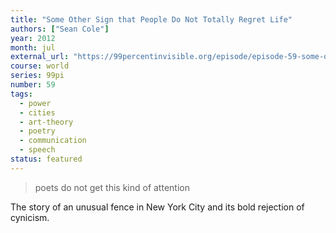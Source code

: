 ```yaml
---
title: "Some Other Sign that People Do Not Totally Regret Life"
authors: ["Sean Cole"]
year: 2012
month: jul
external_url: "https://99percentinvisible.org/episode/episode-59-some-other-sign-that-people-do-not-totally/"
course: world
series: 99pi
number: 59
tags:
  - power
  - cities
  - art-theory
  - poetry
  - communication
  - speech
status: featured
---
```


> poets do not get this kind of attention

The story of an unusual fence in New York City and its bold rejection of cynicism.

